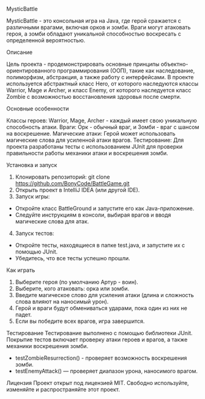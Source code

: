 MysticBattle

MysticBattle - это консольная игра на Java, где герой сражается с различными врагами, включая орков и зомби. Враги могут атаковать героя, а зомби обладают уникальной способностью воскресать с определенной вероятностью.

Описание

Цель проекта - продемонстрировать основные принципы объектно-ориентированного программирования (ООП), такие как наследование, полиморфизм, абстракция, а также работу с интерфейсами. В проекте используется абстрактный класс Hero, от которого наследуются классы Warrior, Mage и Archer, и класс Enemy, от которого наследуется класс Zombie с возможностью восстановления здоровья после смерти.

Основные особенности

Классы героев: Warrior, Mage, Archer - каждый имеет свою уникальную способность атаки.
Враги: Орк - обычный враг, и Зомби - враг с шансом на воскрешение.
Магические атаки: Герой может использовать магические слова для усиленной атаки врагов.
Тестирование: Для проекта разработаны тесты с использованием JUnit для проверки правильности работы механики атаки и воскрешения зомби.

Установка и запуск

1. Клонировать репозиторий:
git clone https://github.com/BonyCode/BattleGame.git
2. Открыть проект в IntelliJ IDEA (или другой IDE).
3. Запуск игры:
- Откройте класс BattleGround и запустите его как Java-приложение.
- Следуйте инструкциям в консоли, выбирая врагов и вводя магические слова для атак.
4. Запуск тестов:
- Откройте тесты, находящиеся в папке test.java, и запустите их с помощью JUnit.
- Убедитесь, что все тесты успешно прошли.

Как играть
1. Выберите героя (по умолчанию Артур - воин).
2. Выберите, кого атаковать: орка или зомби.
3. Введите магическое слово для усиления атаки (длина и сложность слова влияют на наносимый урон).
4. Герой и враги будут обмениваться ударами, пока один из них не падет.
5. Если вы победите всех врагов, игра завершится.

Тестирование
Тестирование выполнено с помощью библиотеки JUnit. Покрытие тестов включает проверку атаки героев и врагов, а также механики воскрешения зомби.

- testZombieResurrection() - проверяет возможность воскрешения зомби.
- testEnemyAttack() — проверяет диапазон урона, наносимого врагом.

Лицензия
Проект открыт под лицензией MIT. Свободно используйте, изменяйте и распространяйте этот проект.

